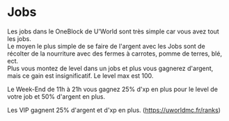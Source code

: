# Jobs

Les jobs dans le OneBlock de U'World sont très simple car vous avez tout les jobs.  
Le moyen le plus simple de se faire de l'argent avec les Jobs sont de récolter de la nourriture avec des fermes à carrotes, pomme de terres, blé, ect.  
Plus vous montez de level dans un jobs et plus vous gagnerez d'argent, mais ce gain est insignificatif. Le level max est 100.  

Le Week-End de 11h à 21h vous gagnez 25% d'xp en plus pour le level de votre job et 50% d'argent en plus.

Les VIP gagnent 25% d'argent et d'xp en plus. (https://uworldmc.fr/ranks)
